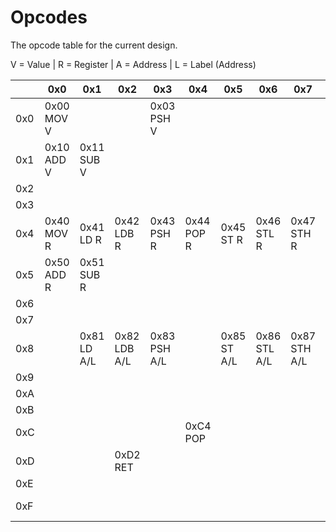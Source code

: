# Opcodes

The opcode table for the current design.

V = Value | R = Register | A = Address | L = Label (Address)

|     | 0x0 | 0x1 | 0x2 | 0x3 | 0x4 | 0x5 | 0x6 | 0x7 | 0x8 | 0x9 | 0xA | 0xB | 0xC | 0xD | 0xE | 0xF |
| --- | --- | --- | --- | --- | --- | --- | --- | --- | --- | --- | --- | --- | --- | --- | --- | --- |
| 0x0 | 0x00<br/>MOV V |   |   | 0x03<br/>PSH V |   |   |   |   | 0x08<br/>CMP V |   |   |   |   |   |   |   |
| 0x1 | 0x10<br/>ADD V | 0x11<br/>SUB V |   |   |   |   |   |   |   |   |   |   |   |   |   |   |
| 0x2 |   |   |   |   |   |   |   |   |   |   |   |   |   |   |   |   |
| 0x3 |   |   |   |   |   |   |   |   |   |   |   |   |   |   |   |   |
| 0x4 | 0x40<br/>MOV R | 0x41<br/>LD R | 0x42<br/>LDB R | 0x43<br/>PSH R | 0x44<br/>POP R | 0x45<br/>ST R | 0x46<br/>STL R | 0x47<br/>STH R | 0x48<br/>CMP R |   |   |   |   |   |   |   |
| 0x5 | 0x50<br/>ADD R | 0x51<br/>SUB R |   |   |   |   |   |   |   |   |   |   |   |   |   |   |
| 0x6 |   |   |   |   |   |   |   |   |   |   |   |   |   |   |   |   |
| 0x7 |   |   |   |   |   |   |   |   |   |   |   |   |   |   |   |   |
| 0x8 |   | 0x81<br/>LD A/L | 0x82<br/>LDB A/L | 0x83<br/>PSH A/L |   | 0x85<br/>ST A/L | 0x86<br/>STL A/L | 0x87<br/>STH A/L |   | 0x89<br/>BEQ A/L | 0x8A<br/>BGT A/L | 0x8B<br/>BLT A/L | 0x8C<br/>BOF A/L | 0x8D<br/>BNE A/L | 0x8E<br/>JMP A/L | 0x8F<br/>JSR A/L |
| 0x9 |   |   |   |   |   |   |   |   |   |   |   |   |   |   |   |   |
| 0xA |   |   |   |   |   |   |   |   |   |   |   |   |   |   |   |   |
| 0xB |   |   |   |   |   |   |   |   |   |   |   |   |   |   |   |   |
| 0xC |   |   |   |   | 0xC4<br/>POP  |   |   |   |   |   |   |   |   |   |   |   |
| 0xD |   |   | 0xD2<br/>RET  |   |   |   |   |   |   |   |   |   |   |   |   |   |
| 0xE |   |   |   |   |   |   |   |   |   |   |   |   |   |   |   |   |
| 0xF |   |   |   |   |   |   |   |   |   |   |   |   |   |   | 0xFE<br/>HLT  | 0xFF<br/>NOP  |
